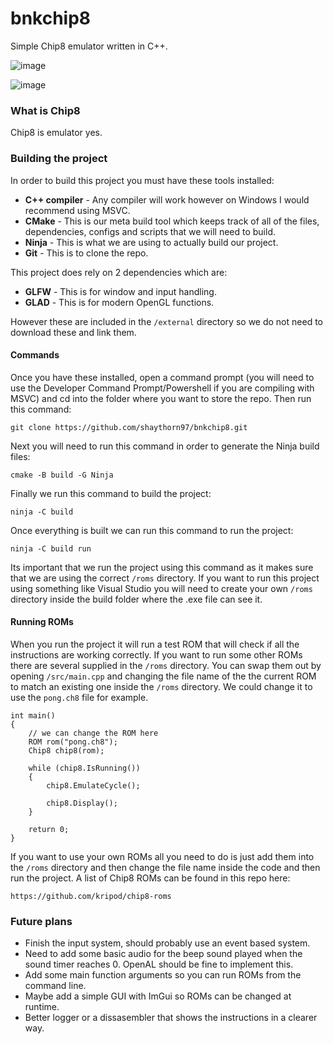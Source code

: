 # bnkchip8
Simple Chip8 emulator written in C++.

![image](https://github.com/user-attachments/assets/2cdfe96c-e8ca-47ac-8622-fb22efccab83)

![image](https://github.com/user-attachments/assets/3dc66b22-03d0-4083-aac3-7ef6c0ceb980)

### What is Chip8
Chip8 is emulator yes.

### Building the project
In order to build this project you must have these tools installed:
- **C++ compiler** - Any compiler will work however on Windows I would recommend using MSVC.
- **CMake** - This is our meta build tool which keeps track of all of the files, dependencies, configs and scripts that we will need to build. 
- **Ninja** - This is what we are using to actually build our project.
- **Git** - This is to clone the repo.

This project does rely on 2 dependencies which are:
- **GLFW** - This is for window and input handling.
- **GLAD** - This is for modern OpenGL functions.

However these are included in the `/external` directory so we do not need to download these and link them.

#### Commands
Once you have these installed, open a command prompt (you will need to use the Developer Command Prompt/Powershell if you are compiling with MSVC) and cd into the folder where you want to store the repo. Then run this command:

`git clone https://github.com/shaythorn97/bnkchip8.git`

Next you will need to run this command in order to generate the Ninja build files:

`cmake -B build -G Ninja`

Finally we run this command to build the project:

`ninja -C build`

Once everything is built we can run this command to run the project:

`ninja -C build run`

Its important that we run the project using this command as it makes sure that we are using the correct `/roms` directory. If you want to run this project using something like Visual Studio you will need to create your own `/roms` directory inside the build folder where the .exe file can see it.

#### Running ROMs
When you run the project it will run a test ROM that will check if all the instructions are working correctly. If you want to run some other ROMs there are several supplied in the `/roms` directory. You can swap them out by opening `/src/main.cpp` and changing the file name of the the current ROM to match an existing one inside the `/roms` directory. We could change it to use the `pong.ch8` file for example.
```
int main()
{
    // we can change the ROM here
    ROM rom("pong.ch8");
    Chip8 chip8(rom);

    while (chip8.IsRunning())
    {
        chip8.EmulateCycle();
        
        chip8.Display();
    }
    
    return 0;
}
```

If you want to use your own ROMs all you need to do is just add them into the `/roms` directory and then change the file name inside the code and then run the project. A list of Chip8 ROMs can be found in this repo here:

`https://github.com/kripod/chip8-roms`

### Future plans
- Finish the input system, should probably use an event based system.
- Need to add some basic audio for the beep sound played when the sound timer reaches 0. OpenAL should be fine to implement this.
- Add some main function arguments so you can run ROMs from the command line.
- Maybe add a simple GUI with ImGui so ROMs can be changed at runtime.
- Better logger or a dissasembler that shows the instructions in a clearer way.
